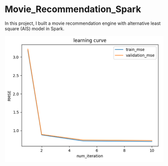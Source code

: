 # Movie_Recommendation_Spark

In this project, I built a movie recommendation engine with alternative least square (AlS) model in Spark.   

![learning rate](https://github.com/XinkaiWang515/Movie_Recommendation_Spark/blob/master/learning_curve.png)
